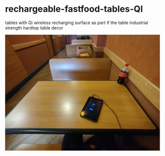 # rechargeable-fastfood-tables-QI
tables with Qi wireless recharging surface as part if the table industrial strength hardtop table decor

![s1](https://raw.githubusercontent.com/c4pt000/rechargeable-fastfood-tables-QI/main/IMG_20220409_172640658.jpg)
